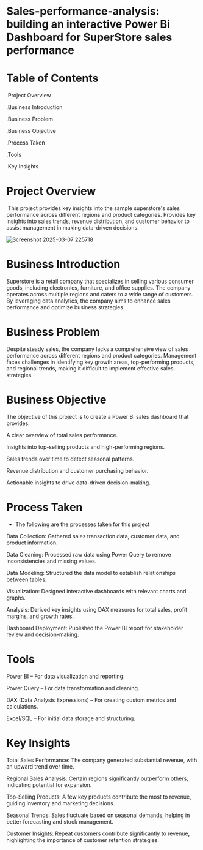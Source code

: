 # Sales-performance-analysis: building an interactive Power Bi Dashboard for SuperStore sales performance 
# Table of Contents

.Project Overview

.Business Introduction

.Business Problem

.Business Objective

.Process Taken

.Tools

.Key Insights

# Project Overview

 This project provides key insights into the sample superstore's sales performance across different regions and product categories. Provides key insights into sales trends, revenue distribution, and customer behavior to assist management in making data-driven decisions.

![Screenshot 2025-03-07 225718](https://github.com/user-attachments/assets/f754e07e-c539-4e56-9004-af693d3b6c79)

 

# Business Introduction

Superstore is a retail company that specializes in selling various consumer goods, including electronics, furniture, and office supplies. The company operates across multiple regions and caters to a wide range of customers. By leveraging data analytics, the company aims to enhance sales performance and optimize business strategies.

# Business Problem

Despite steady sales, the company lacks a comprehensive view of sales performance across different regions and product categories. Management faces challenges in identifying key growth areas, top-performing products, and regional trends, making it difficult to implement effective sales strategies.

# Business Objective

The objective of this project is to create a Power BI sales dashboard that provides:

A clear overview of total sales performance.

Insights into top-selling products and high-performing regions.

Sales trends over time to detect seasonal patterns.

Revenue distribution and customer purchasing behavior.

Actionable insights to drive data-driven decision-making.

# Process Taken
- The following are the processes taken for this project

Data Collection: Gathered sales transaction data, customer data, and product information.

Data Cleaning: Processed raw data using Power Query to remove inconsistencies and missing values.

Data Modeling: Structured the data model to establish relationships between tables.

Visualization: Designed interactive dashboards with relevant charts and graphs.

Analysis: Derived key insights using DAX measures for total sales, profit margins, and growth rates.

Dashboard Deployment: Published the Power BI report for stakeholder review and decision-making.

# Tools

Power BI – For data visualization and reporting.

Power Query – For data transformation and cleaning.

DAX (Data Analysis Expressions) – For creating custom metrics and calculations.

Excel/SQL – For initial data storage and structuring.

# Key Insights

Total Sales Performance: The company generated substantial revenue, with an upward trend over time.

Regional Sales Analysis: Certain regions significantly outperform others, indicating potential for expansion.

Top-Selling Products: A few key products contribute the most to revenue, guiding inventory and marketing decisions.

Seasonal Trends: Sales fluctuate based on seasonal demands, helping in better forecasting and stock management.

Customer Insights: Repeat customers contribute significantly to revenue, highlighting the importance of customer retention strategies.
 

